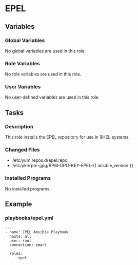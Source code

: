 EPEL
====

Variables
---------

### Global Variables
No global variables are used in this role.

### Role Variables
No role variables are used in this role.

### User Variables
No user-defined variables are used in this role.


Tasks
-----

### Description
This role installs the EPEL repository for use in RHEL systems.

### Changed Files
- /etc/yum.repos.d/epel.repo
- /etc/pki/rpm-gpg/RPM-GPG-KEY-EPEL-{{ ansible_version }}

### Installed Programs
No installed programs.


Example
-------

### playbooks/epel.yml

    ---
    - name: EPEL Ansible Playbook
      hosts: all
      user: root
      connection: smart

      roles:
        - epel